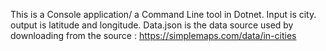This is a Console application/ a Command Line tool in Dotnet.
Input is city.
output is latitude and longitude.
Data.json is the data source used by downloading from the source :
https://simplemaps.com/data/in-cities 
